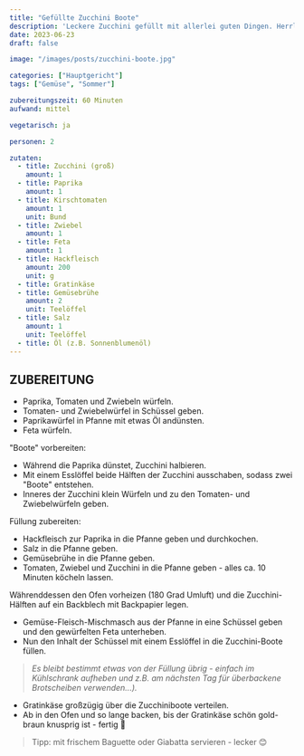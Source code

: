 ```yaml
---
title: "Gefüllte Zucchini Boote"
description: 'Leckere Zucchini gefüllt mit allerlei guten Dingen. Herrlich geeignet, um auch mal in der Küche "aufzuräumen" (Stichwort: Resteverwertung).'
date: 2023-06-23
draft: false

image: "/images/posts/zucchini-boote.jpg"

categories: ["Hauptgericht"]
tags: ["Gemüse", "Sommer"]

zubereitungszeit: 60 Minuten
aufwand: mittel

vegetarisch: ja

personen: 2

zutaten:
  - title: Zucchini (groß)
    amount: 1
  - title: Paprika
    amount: 1
  - title: Kirschtomaten
    amount: 1
    unit: Bund
  - title: Zwiebel
    amount: 1
  - title: Feta
    amount: 1
  - title: Hackfleisch
    amount: 200
    unit: g
  - title: Gratinkäse
  - title: Gemüsebrühe
    amount: 2
    unit: Teelöffel
  - title: Salz
    amount: 1
    unit: Teelöffel
  - title: Öl (z.B. Sonnenblumenöl)
---
```


## ZUBEREITUNG

- Paprika, Tomaten und Zwiebeln würfeln.
- Tomaten- und Zwiebelwürfel in Schüssel geben.
- Paprikawürfel in Pfanne mit etwas Öl andünsten.
- Feta würfeln.

"Boote" vorbereiten:

- Während die Paprika dünstet, Zucchini halbieren.
- Mit einem Esslöffel beide Hälften der Zucchini ausschaben, sodass zwei "Boote" entstehen.
- Inneres der Zucchini klein Würfeln und zu den Tomaten- und Zwiebelwürfeln geben.

Füllung zubereiten:

- Hackfleisch zur Paprika in die Pfanne geben und durchkochen.
- Salz in die Pfanne geben.
- Gemüsebrühe in die Pfanne geben.
- Tomaten, Zwiebel und Zucchini in die Pfanne geben - alles ca. 10 Minuten köcheln lassen.

Währenddessen den Ofen vorheizen (180 Grad Umluft) und die Zucchini-Hälften auf ein Backblech mit Backpapier legen.

- Gemüse-Fleisch-Mischmasch aus der Pfanne in eine Schüssel geben und den gewürfelten Feta unterheben.
- Nun den Inhalt der Schüssel mit einem Esslöffel in die Zucchini-Boote füllen.

> _Es bleibt bestimmt etwas von der Füllung übrig - einfach im Kühlschrank aufheben und z.B. am nächsten Tag für überbackene Brotscheiben verwenden...)._

- Gratinkäse großzügig über die Zucchiniboote verteilen.
- Ab in den Ofen und so lange backen, bis der Gratinkäse schön gold-braun knusprig ist - fertig 🤩

> Tipp: mit frischem Baguette oder Giabatta servieren - lecker 😊
